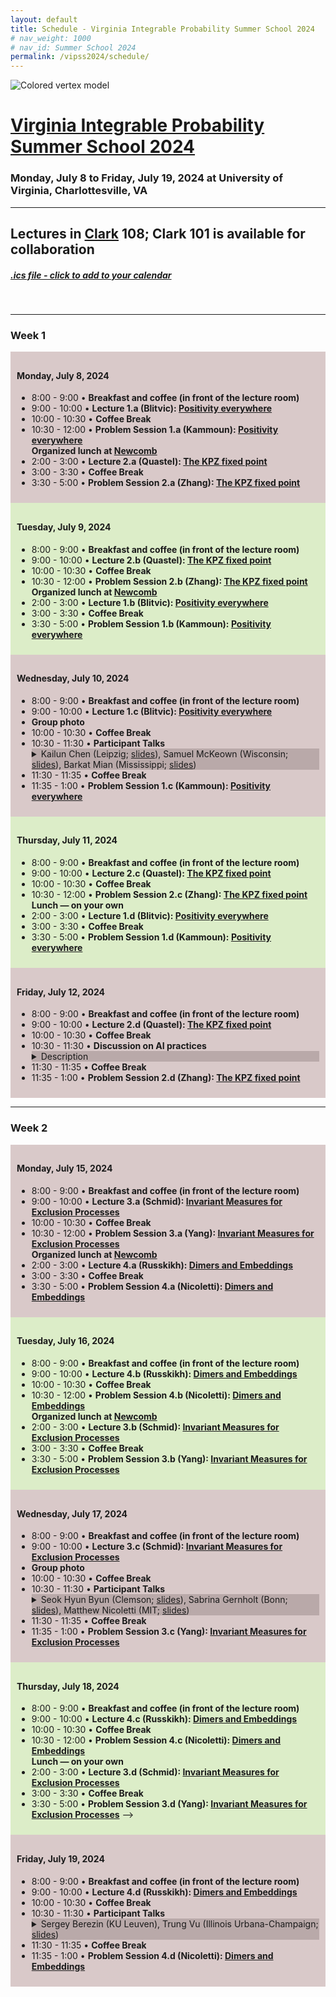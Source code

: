 ```yaml
---
layout: default
title: Schedule - Virginia Integrable Probability Summer School 2024
# nav_weight: 1000
# nav_id: Summer School 2024
permalink: /vipss2024/schedule/
---
```


<img src="{{site.url}}/vipss2024/color-vertex.jpg" style="max-width:100%" alt="Colored vertex model">

# <a href="{{site.url}}/vipss2024/">Virginia Integrable Probability Summer School 2024</a>

### Monday, July 8 to Friday, July 19, 2024 at University of Virginia, Charlottesville, VA

---

## Lectures in <a href="https://maps.app.goo.gl/UG54EAc6uqhjr4qZ9">Clark</a> 108; Clark 101 is available for collaboration

<h5><a href="{{site.url}}/vipss2024/VIPSS2024.ics">.ics file - click to add to your calendar</a></h5><br>

<hr><h3>Week 1</h3>

<!-- Week 1 Monday, July 8, 2024 -->  
<div style="background-color:#d9c9c9;padding:10px" class="mb-3">  
    <h4>Monday, July 8, 2024</h4>  
    <ul>
    <li>
    8:00 - 9:00 &bull; <strong>Breakfast and coffee (in front of the lecture room)</strong>
    </li>  
        <li>9:00 - 10:00 &bull; <strong>Lecture 1.a (Blitvic): <a href="{{site.url}}/vipss2024/blitvic/">Positivity everywhere</a></strong>
            <!--<details style="background-color:#b9a9a9">
              <summary>TBD Details</summary>
              <div style="background-color:#d9c9c9; padding:10px">Decsription</div>
            </details>-->
        </li>
        <li>10:00 - 10:30 &bull; <strong>Coffee Break</strong></li>  
        <li>10:30 - 12:00 &bull; <strong> Problem Session 1.a (Kammoun): <a href="{{site.url}}/vipss2024/blitvic/">Positivity everywhere</a></strong>
            <!--<details style="background-color:#b9a9a9">
              <summary>TBD Details</summary>
              <div style="background-color:#d9c9c9; padding:10px">Decsription</div>
            </details>-->
        </li>  
        <div class="mb-2 mt-2" style="font-weight:bold">Organized lunch at <a href="https://maps.app.goo.gl/r9dSBHdRg8t7csUq5">Newcomb</a></div>
        <li>2:00 - 3:00 &bull; <strong>Lecture 2.a (Quastel): <a href="{{site.url}}/vipss2024/quastel/">The KPZ fixed point</a></strong>
            <!--<details style="background-color:#b9a9a9">
              <summary>TBD Details</summary>
              <div style="background-color:#d9c9c9; padding:10px">Decsription</div>
            </details>-->
        </li>
        <li>3:00 - 3:30 &bull; <strong>Coffee Break</strong></li>  
        <li>3:30 - 5:00 &bull; <strong> Problem Session 2.a (Zhang): <a href="{{site.url}}/vipss2024/quastel/">The KPZ fixed point</a></strong>
            <!--<details style="background-color:#b9a9a9">
              <summary>TBD Details</summary>
              <div style="background-color:#d9c9c9; padding:10px">Decsription</div>
            </details>-->
        </li>  
    </ul>  
</div>

<div style="background-color:#DCEDC8;padding:10px" class="mb-3">  
    <h4>Tuesday, July 9, 2024</h4>  
        <ul>
    <li>
    8:00 - 9:00 &bull; <strong>Breakfast and coffee (in front of the lecture room)</strong>
    </li>    
        <li>9:00 - 10:00 &bull; <strong>Lecture 2.b (Quastel): <a href="{{site.url}}/vipss2024/quastel/">The KPZ fixed point</a></strong>
            <!--<details style="background-color:#bccea8">
              <summary>TBD Details</summary>
              <div style="background-color:#DCEDC8; padding:10px">Decsription</div>
            </details>-->
        </li>
        <li>10:00 - 10:30 &bull; <strong>Coffee Break</strong></li>  
        <li>10:30 - 12:00 &bull; <strong> Problem Session 2.b (Zhang): <a href="{{site.url}}/vipss2024/quastel/">The KPZ fixed point</a></strong>
            <!--<details style="background-color:#bccea8">
              <summary>TBD Details</summary>
              <div style="background-color:#DCEDC8; padding:10px">Decsription</div>
            </details>-->
        </li>
        <div class="mb-2 mt-2" style="font-weight:bold">Organized lunch at <a href="https://maps.app.goo.gl/r9dSBHdRg8t7csUq5">Newcomb</a></div>
        <li>2:00 - 3:00 &bull; <strong>Lecture 1.b (Blitvic): <a href="{{site.url}}/vipss2024/blitvic/">Positivity everywhere</a></strong>
            <!--<details style="background-color:#bccea8">
              <summary>TBD Details</summary>
              <div style="background-color:#DCEDC8; padding:10px">Decsription</div>
            </details>-->
        </li>
        <li>3:00 - 3:30 &bull; <strong>Coffee Break</strong></li>  
        <li>3:30 - 5:00 &bull; <strong> Problem Session 1.b (Kammoun): <a href="{{site.url}}/vipss2024/blitvic/">Positivity everywhere</a></strong>
            <!--<details style="background-color:#bccea8">
              <summary>TBD Details</summary>
              <div style="background-color:#DCEDC8; padding:10px">Decsription</div>
            </details>-->
        </li>  
    </ul>  
</div>

<div style="background-color:#d9c9c9;padding:10px" class="mb-3">  
    <h4>Wednesday, July 10, 2024</h4>  
        <ul>
    <li>
    8:00 - 9:00 &bull; <strong>Breakfast and coffee (in front of the lecture room)</strong>
    </li>    
        <li>9:00 - 10:00 &bull; <strong>Lecture 1.c (Blitvic): <a href="{{site.url}}/vipss2024/blitvic/">Positivity everywhere</a></strong>
            <!--<details style="background-color:#b9a9a9">
              <summary>TBD Details</summary>
              <div style="background-color:#d9c9c9; padding:10px">Decsription</div>
            </details>-->
        </li>
        <li style="font-weight:bold">Group photo</li>
        <li>10:00 - 10:30 &bull; <strong>Coffee Break</strong></li>  
        <li>10:30 - 11:30 &bull; <strong>Participant Talks</strong>
            <details style="background-color:#b9a9a9">
              <summary>Kailun Chen (Leipzig; <a href="{{site.url}}/vipss2024/course_pages/Chen.pdf">slides</a>), 
              Samuel McKeown (Wisconsin; <a href="{{site.url}}/vipss2024/course_pages/McKeown.pdf">slides</a>), Barkat Mian (Mississippi; <a href="{{site.url}}/vipss2024/course_pages/Mian.pdf">slides</a>)</summary>
              <div style="background-color:#d9c9c9;
              padding:10px">
              Kailun Chen (Leipzig)
<br><strong>
Mallows product measure</strong>
<br>
q-exchangeable ergodic distributions on the infinite symmetric group were classified by Gnedin-Olshanski (2012). In this paper, we study a specific linear combination of the ergodic measures and call it the Mallows product measure. From a particle system perspective, the Mallows product measure is a reversible stationary blocking measure of the infinite-species ASEP and it is a natural multi-species extension of the Bernoulli product blocking measures of the one-species ASEP. Moreover, the Mallows product measure can be viewed as the universal product blocking measure of interacting particle systems coming from random walks on Hecke algebras. For the random infinite permutation distributed according to the Mallows product measure we have computed the joint distribution of its neighbouring displacements, as well as several other observables. The key feature of the obtained formulas is their remarkably simple product structure. We project these formulas to ASEP with finitely many species, which in particular recovers a recent result of Adams-Balazs-Jay, and also to ASEP(q,M). Our main tools are results of Gnedin-Olshanski about ergodic Mallows measures and shift-invariance symmetries of the stochastic colored six vertex model discovered by Borodin-Gorin-Wheeler and Galashin. This is a joint work with Alexey Bufetov.
              <br><br>
              Barkat Mian (Mississippi)
<br>
              <strong>On planar Brownian motion singularly tilted through a point potential</strong><br>
              We will discuss a special family of two-dimensional diffusions defined over a finite time interval [0, T]. These diffusions have transition density functions that are given by the integral kernels of the semigroup corresponding to the two-dimensional Schr ̈odinger operator with a point potential at the origin. Although, in a few ways, our processes of interest are closely related to two- dimensional Brownian motion, they have a singular drift pointing in the direction of the origin that is strong enough to enable the possibility of visiting there with positive probability. Our main focus is on characterizing a local time process at the origin for these diffusions analogous to that for a one-dimensional Brownian motion.
              <br><br>
              Samuel McKeown (Wisconsin)
<br>
              <strong>Solvability in a restricted first passage percolation
              </strong>
  <br>Strict-weak first passage percolation (SWFPP) is a model of random plane geometry, introduced by Seppäläinen as a simplification of planar FPP for which explicit formulae can be obtained. It is expected to lie in the KPZ universality class. One can apply many of the same techniques which have been used to study last passage percolation, in particular the systematic use of Busemann functions in describing the model's semi-infinite geodesics. SWFPP has the advantage of being solvable for a wider class of distributions and with expressions that tend to be easier to work with. As an application, we show that the tree of semi-infinite geodesics in exponential SWFPP fails to have a natural density near the axis.
              </div>
            </details>
        </li>  
        <li>11:30 - 11:35 &bull; <strong>Coffee Break</strong></li>  
        <li>11:35 - 1:00 &bull; <strong> Problem Session 1.c (Kammoun): <a href="{{site.url}}/vipss2024/blitvic/">Positivity everywhere</a></strong>
            <!--<details style="background-color:#b9a9a9">
              <summary>TBD Details</summary>
              <div style="background-color:#d9c9c9;
               padding:10px">Decsription</div>
            </details>-->
        </li>  
    </ul>  
</div>

<div style="background-color:#DCEDC8;padding:10px" class="mb-3">  
    <h4>Thursday, July 11, 2024</h4>  
        <ul>
    <li>
    8:00 - 9:00 &bull; <strong>Breakfast and coffee (in front of the lecture room)</strong>
    </li>    
        <li>9:00 - 10:00 &bull; <strong>Lecture 2.c (Quastel): <a href="{{site.url}}/vipss2024/quastel/">The KPZ fixed point</a></strong>
            <!--<details style="background-color:#bccea8">
              <summary>TBD Details</summary>
              <div style="background-color:#DCEDC8; padding:10px">Decsription</div>
            </details>-->
        </li>
        <li>10:00 - 10:30 &bull; <strong>Coffee Break</strong></li>  
        <li>10:30 - 12:00 &bull; <strong> Problem Session 2.c (Zhang): <a href="{{site.url}}/vipss2024/quastel/">The KPZ fixed point</a></strong>
            <!--<details style="background-color:#bccea8">
              <summary>TBD Details</summary>
              <div style="background-color:#DCEDC8; padding:10px">Decsription</div>
            </details>-->
        </li>  
        <div class="mb-2 mt-2" style="font-weight:bold">Lunch &mdash; on your own</div>
        <li>2:00 - 3:00 &bull; <strong>Lecture 1.d (Blitvic): <a href="{{site.url}}/vipss2024/blitvic/">Positivity everywhere</a></strong>
            <!--<details style="background-color:#bccea8">
              <summary>TBD Details</summary>
              <div style="background-color:#DCEDC8; padding:10px">Decsription</div>
            </details>-->
        </li>
        <li>3:00 - 3:30 &bull; <strong>Coffee Break</strong></li>  
        <li>3:30 - 5:00 &bull; <strong> Problem Session 1.d (Kammoun): <a href="{{site.url}}/vipss2024/blitvic/">Positivity everywhere</a></strong>
            <!--<details style="background-color:#bccea8">
              <summary>TBD Details</summary>
              <div style="background-color:#DCEDC8; padding:10px">Decsription</div>
            </details>-->
        </li>  
    </ul>  
</div>


<div style="background-color:#d9c9c9;padding:10px" class="mb-3">  
    <h4>Friday, July 12, 2024</h4>  
        <ul>
    <li>
    8:00 - 9:00 &bull; <strong>Breakfast and coffee (in front of the lecture room)</strong>
    </li>    
        <li>9:00 - 10:00 &bull; <strong>Lecture 2.d (Quastel): <a href="{{site.url}}/vipss2024/quastel/">The KPZ fixed point</a></strong>
            <!--<details style="background-color:#b9a9a9">
              <summary>TBD Details</summary>
              <div style="background-color:#d9c9c9; padding:10px">Decsription</div>
            </details>-->
        </li>
        <li>10:00 - 10:30 &bull; <strong>Coffee Break</strong></li>  
        <li>10:30 - 11:30 &bull; <strong>Discussion on AI practices</strong>
            <details style="background-color:#b9a9a9">
              <summary>Description</summary>
              <div style="background-color:#d9c9c9;
              padding:10px">We will discuss generative AI (chatGPT, etc.) in research, teaching, and administrative tasks. In the first half of the discussion, 
              Everyone is invited to contribute a short AI success story that others can follow. The second half is an open discussion around AI topics.</div>
            </details>
        </li>  
        <li>11:30 - 11:35 &bull; <strong>Coffee Break</strong></li>  
        <li>11:35 - 1:00 &bull; <strong> Problem Session 2.d (Zhang): <a href="{{site.url}}/vipss2024/quastel/">The KPZ fixed point</a></strong>
            <!--<details style="background-color:#b9a9a9">
              <summary>TBD Details</summary>
              <div style="background-color:#d9c9c9;
               padding:10px">Decsription</div>
            </details>-->
        </li>  
    </ul>  
</div>

<hr><h3>Week 2</h3>

<div style="background-color:#d9c9c9;padding:10px" class="mb-3">  
    <h4>Monday, July 15, 2024</h4>  
        <ul>
    <li>
    8:00 - 9:00 &bull; <strong>Breakfast and coffee (in front of the lecture room)</strong>
    </li>    
        <li>9:00 - 10:00 &bull; <strong>Lecture 3.a (Schmid): <a href="https://sites.google.com/view/dominik-schmid/virginia-2024">Invariant Measures for Exclusion Processes</a></strong>
            <!--<details style="background-color:#b9a9a9">
              <summary>TBD Details</summary>
              <div style="background-color:#d9c9c9; padding:10px">Decsription</div>
            </details>-->
        </li>
        <li>10:00 - 10:30 &bull; <strong>Coffee Break</strong></li>  
        <li>10:30 - 12:00 &bull; <strong> Problem Session 3.a (Yang): <a href="https://sites.google.com/view/dominik-schmid/virginia-2024">Invariant Measures for Exclusion Processes</a></strong>
            <!--<details style="background-color:#b9a9a9">
              <summary>TBD Details</summary>
              <div style="background-color:#d9c9c9; padding:10px">Decsription</div>
            </details>-->
        </li>  
        <div class="mb-2 mt-2" style="font-weight:bold">Organized lunch at <a href="https://maps.app.goo.gl/r9dSBHdRg8t7csUq5">Newcomb</a></div>
        <li>2:00 - 3:00 &bull; <strong>Lecture 4.a (Russkikh): <a href="{{site.url}}/vipss2024/russkikh/">Dimers and Embeddings</a></strong>
            <!--<details style="background-color:#b9a9a9">
              <summary>TBD Details</summary>
              <div style="background-color:#d9c9c9; padding:10px">Decsription</div>
            </details>-->
        </li>
        <li>3:00 - 3:30 &bull; <strong>Coffee Break</strong></li>  
        <li>3:30 - 5:00 &bull; <strong> Problem Session 4.a (Nicoletti): <a href="{{site.url}}/vipss2024/russkikh/">Dimers and Embeddings</a></strong>
            <!--<details style="background-color:#b9a9a9">
              <summary>TBD Details</summary>
              <div style="background-color:#d9c9c9; padding:10px">Decsription</div>
            </details>-->
        </li>  
    </ul>  
</div>

<div style="background-color:#DCEDC8;padding:10px" class="mb-3">  
    <h4>Tuesday, July 16, 2024</h4>  
        <ul>
    <li>
    8:00 - 9:00 &bull; <strong>Breakfast and coffee (in front of the lecture room)</strong>
    </li>    
        <li>9:00 - 10:00 &bull; <strong>Lecture 4.b (Russkikh): <a href="{{site.url}}/vipss2024/russkikh/">Dimers and Embeddings</a></strong>
            <!--<details style="background-color:#bccea8">
              <summary>TBD Details</summary>
              <div style="background-color:#DCEDC8; padding:10px">Decsription</div>
            </details>-->
        </li>
        <li>10:00 - 10:30 &bull; <strong>Coffee Break</strong></li>  
        <li>10:30 - 12:00 &bull; <strong> Problem Session 4.b (Nicoletti): <a href="{{site.url}}/vipss2024/russkikh/">Dimers and Embeddings</a></strong>
            <!--<details style="background-color:#bccea8">
              <summary>TBD Details</summary>
              <div style="background-color:#DCEDC8; padding:10px">Decsription</div>
            </details>-->
        </li>  
        <div class="mb-2 mt-2" style="font-weight:bold">Organized lunch at <a href="https://maps.app.goo.gl/r9dSBHdRg8t7csUq5">Newcomb</a></div>
        <li>2:00 - 3:00 &bull; <strong>Lecture 3.b (Schmid): <a href="https://sites.google.com/view/dominik-schmid/virginia-2024">Invariant Measures for Exclusion Processes</a></strong>
            <!--<details style="background-color:#bccea8">
              <summary>TBD Details</summary>
              <div style="background-color:#DCEDC8; padding:10px">Decsription</div>
            </details>-->
        </li>
        <li>3:00 - 3:30 &bull; <strong>Coffee Break</strong></li>  
        <li>3:30 - 5:00 &bull; <strong> Problem Session 3.b (Yang): <a href="https://sites.google.com/view/dominik-schmid/virginia-2024">Invariant Measures for Exclusion Processes</a></strong>
            <!--<details style="background-color:#bccea8">
              <summary>TBD Details</summary>
              <div style="background-color:#DCEDC8; padding:10px">Decsription</div>
            </details>-->
        </li>  
    </ul>  
</div>

<div style="background-color:#d9c9c9;padding:10px" class="mb-3">  
    <h4>Wednesday, July 17, 2024</h4>  
        <ul>
    <li>
    8:00 - 9:00 &bull; <strong>Breakfast and coffee (in front of the lecture room)</strong>
    </li>    
        <li>9:00 - 10:00 &bull; <strong>Lecture 3.c (Schmid): <a href="https://sites.google.com/view/dominik-schmid/virginia-2024">Invariant Measures for Exclusion Processes</a></strong>
            <!--<details style="background-color:#b9a9a9">
              <summary>TBD Details</summary>
              <div style="background-color:#d9c9c9; padding:10px">Decsription</div>
            </details>-->
        </li>
        <li style="font-weight:bold">Group photo</li>
        <li>10:00 - 10:30 &bull; <strong>Coffee Break</strong></li>  
        <li>10:30 - 11:30 &bull; <strong>Participant Talks</strong>
            <details style="background-color:#b9a9a9">
              <summary>Seok Hyun Byun (Clemson; <a href="{{site.url}}/vipss2024/course_pages/Byun.pdf">slides</a>), 
              Sabrina Gernholt (Bonn; <a href="{{site.url}}/vipss2024/course_pages/Gernholt.pdf">slides</a>), Matthew Nicoletti (MIT; <a href="{{site.url}}/vipss2024/course_pages/Nicoletti.pdf">slides</a>)</summary>
              <div style="background-color:#d9c9c9;
              padding:10px">
              Seok Hyun Byun (Clemson)
<br><strong>Dimer bijections, Aztec triangles, and spanning forests
</strong>
<br>
In this talk, we first recall a Temperley’s classical bijection (between spanning trees of a graph and dimer configurations of a related graph) and a related dimer bijection. Then, we present a new result, which extends the aforementioned bijections. As an application, we answer a question posed by Corteel, Huang, and Krattenthaler on finding an explicit bijection between domino tilings of two similar regions. If time permits, we also introduce a new combinatorial object that is equinumerous to domino tilings of Aztec triangles. This talk is based on a joint work with Mihai Ciucu.
<br><br>
Sabrina Gernholt (Bonn)
<br>
<strong>Fluctuations of a tagged particle in TASEP under influence of a deterministic wall</strong>
<br>
We consider a totally asymmetric simple exclusion process on Z with step initial condition and with the presence of a rightward-moving wall that prevents the particles from jumping. Our aim is to determine the limiting distribution of a tagged particle whose fluctuations are influenced by the wall around multiple macroscopic times.
<br><br>Matthew Nicoletti (MIT)
<br><strong> Perfect t-embeddings of the uniform hexagon</strong>
<br>
We construct and study the asymptotic properties of "perfect t-embeddings" of uniformly weighted hexagon graphs. Hexagon graphs are subgraphs of the honeycomb lattice, and the corresponding dimer model is equivalent to the model of uniformly random lozenge tilings of the hexagon. We provide exact formulas describing the perfect t-embeddings of these graphs, and we use these to prove the convergence of naturally associated discrete surfaces (coming from the "origami maps") to a maximal surface in Minkowski space carrying the conformal structure of the limiting Gaussian free field (GFF). The emergence of such a maximal surface is predicted to hold for a large class of dimer models by Chelkak, Laslier, and Russkikh. In addition, we check all conditions of a theorem of Chelkak, Laslier, and Russkikh which uses perfect t-embeddings to prove convergence of height fluctuations to the GFF, and thus we complete give a new proof, via t-embeddings, of convergence to the GFF. This is based on joint work with Marianna Russkikh and Tomas Berggren.
              </div>
            </details>
        </li>  
        <li>11:30 - 11:35 &bull; <strong>Coffee Break</strong></li>  
        <li>11:35 - 1:00 &bull; <strong> Problem Session 3.c (Yang): <a href="https://sites.google.com/view/dominik-schmid/virginia-2024">Invariant Measures for Exclusion Processes</a></strong>
            <!--<details style="background-color:#b9a9a9">
              <summary>TBD Details</summary>
              <div style="background-color:#d9c9c9;
               padding:10px">Decsription</div>
            </details>-->
        </li>  
    </ul>  
</div>

<div style="background-color:#DCEDC8;padding:10px" class="mb-3">  
    <h4>Thursday, July 18, 2024</h4>  
        <ul>
    <li>
    8:00 - 9:00 &bull; <strong>Breakfast and coffee (in front of the lecture room)</strong>
    </li>    
        <li>9:00 - 10:00 &bull; <strong>Lecture 4.c (Russkikh): <a href="{{site.url}}/vipss2024/russkikh/">Dimers and Embeddings</a></strong>
            <!--<details style="background-color:#bccea8">
              <summary>TBD Details</summary>
              <div style="background-color:#DCEDC8; padding:10px">Decsription</div>
            </details>-->
        </li>
        <li>10:00 - 10:30 &bull; <strong>Coffee Break</strong></li>  
        <li>10:30 - 12:00 &bull; <strong> Problem Session 4.c (Nicoletti): <a href="{{site.url}}/vipss2024/russkikh/">Dimers and Embeddings</a></strong>
            <!--<details style="background-color:#bccea8">
              <summary>TBD Details</summary>
              <div style="background-color:#DCEDC8; padding:10px">Decsription</div>
            </details>-->
        </li>  
        <div class="mb-2 mt-2" style="font-weight:bold">Lunch &mdash; on your own</div>
        <li>2:00 - 3:00 &bull; <strong>Lecture 3.d (Schmid): <a href="https://sites.google.com/view/dominik-schmid/virginia-2024">Invariant Measures for Exclusion Processes</a></strong>
            <!--<details style="background-color:#bccea8">
              <summary>TBD Details</summary>
              <div style="background-color:#DCEDC8; padding:10px">Decsription</div>
            </details>-->
        </li>
        <li>3:00 - 3:30 &bull; <strong>Coffee Break</strong></li>  
        <li>3:30 - 5:00 &bull; <strong> Problem Session 3.d (Yang): <a href="https://sites.google.com/view/dominik-schmid/virginia-2024">Invariant Measures for Exclusion Processes</a></strong>
            <!-- <!--<details style="background-color:#bccea8">
              <summary>TBD Details</summary>
              <div style="background-color:#DCEDC8; padding:10px">Decsription</div>
            </details>--> -->
        </li>  
    </ul>  
</div>


<div style="background-color:#d9c9c9;padding:10px" class="mb-3">  
    <h4>Friday, July 19, 2024</h4>  
        <ul>
    <li>
    8:00 - 9:00 &bull; <strong>Breakfast and coffee (in front of the lecture room)</strong>
    </li>    
        <li>9:00 - 10:00 &bull; <strong>Lecture 4.d (Russkikh): <a href="{{site.url}}/vipss2024/russkikh/">Dimers and Embeddings</a></strong>
            <!--<details style="background-color:#b9a9a9">
              <summary>TBD Details</summary>
              <div style="background-color:#d9c9c9; padding:10px">Decsription</div>
            </details>-->
        </li>
        <li>10:00 - 10:30 &bull; <strong>Coffee Break</strong></li>  
        <li>10:30 - 11:30 &bull; <strong>Participant Talks</strong>
            <details style="background-color:#b9a9a9">
              <summary>Sergey Berezin (KU Leuven), 
              Trung Vu (Illinois Urbana-Champaign; <a href="{{site.url}}/vipss2024/course_pages/Vu.pdf">slides</a>)</summary>
              <div style="background-color:#d9c9c9;
              padding:10px">
              Sergey Berezin (KU Leuven)
              <br>
              <strong>Functional CLT for Mittag-Leffler Ensemble with Hard Wall</strong>
              <br>
              The Mittag-Leffler ensemble restricted to an origin-centered disk in the bulk of the droplet features a natural hard edge at the boundary of the disk. This boundary is known as the hard wall. We will discuss a recent functional central limit theorem for dynamical additive statistics in the hard-edge scaling, i.e., at the distance O(1/n) from this hard wall.
<br><br>
              Trung Vu (Illinois Urbana-Champaign)
<br><strong>
Arctic curves of the T-system with Slanted Initial Data
</strong>
<br>
The octahedron recurrence/equation can be viewed as a 2+1-dimensional discrete evolution equation. Generalizing the study of Di Francesco and Soto-Garrido, we consider initial data along parallel ``slanted" planes perpendicular to an arbitrary admissible direction (r,s,t) in Z_+^3. The solution of the T-system is interpreted as the partition function of a dimer model on some suitable ``pinecone" graph introduced in Bousquet-Mélou, J. Propp, and J. West. The T-system formulation and some exact solutions in uniform or periodic cases allow us to explore the thermodynamic limit of the corresponding dimer models and to derive exact arctic curves separating the various phases of the system.
<br><br>
Xincheng Zhang (Toronto)
<strong>The totally asymmetric exclusion process and the fluctuations around its shock</strong>
<br>
The totally asymmetric exclusion process(TASEP) is one of the solvable models in the KPZ universality class. When TASEP starts with certain initial conditions, it presents shocks in the evolution. Particles near the shocks have fluctuations on the t^{1/3} scale. For one type of initial condition, the fluctuations are known to be on the t^{1/2} scale due to the initial randomness. In this talk, I will describe how to see the t^{1/3} fluctuations for these initial conditions.
              </div>
            </details>
        </li>  
        <li>11:30 - 11:35 &bull; <strong>Coffee Break</strong></li>  
        <li>11:35 - 1:00 &bull; <strong> Problem Session 4.d (Nicoletti): <a href="{{site.url}}/vipss2024/russkikh/">Dimers and Embeddings</a></strong>
            <!--<details style="background-color:#b9a9a9">
              <summary>TBD Details</summary>
              <div style="background-color:#d9c9c9;
               padding:10px">Decsription</div>
            </details>-->
        </li>  
    </ul>  
</div>

